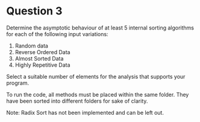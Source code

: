 # Question 3
Determine the asymptotic behaviour of at least 5 internal sorting algorithms for each of the following input variations:
1. Random data
2. Reverse Ordered Data
3. Almost Sorted Data
4. Highly Repetitive Data

Select a suitable number of elements for the analysis that supports your program.


To run the code, all methods must be placed within the same folder. They have been sorted into different folders for sake of clarity.

Note: Radix Sort has not been implemented and can be left out.
